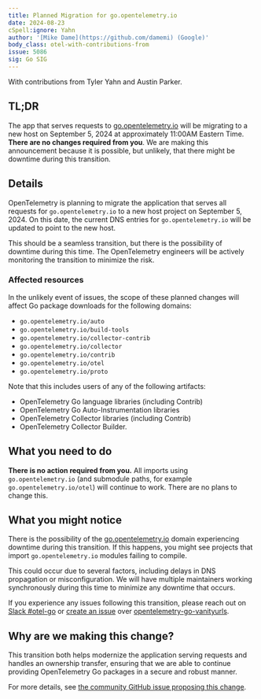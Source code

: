 ```yaml
---
title: Planned Migration for go.opentelemetry.io
date: 2024-08-23
cSpell:ignore: Yahn
author: '[Mike Dame](https://github.com/damemi) (Google)'
body_class: otel-with-contributions-from
issue: 5086
sig: Go SIG
---
```


With contributions from Tyler Yahn and Austin Parker.

## TL;DR

The app that serves requests to [go.opentelemetry.io] will be migrating to a new
host on September 5, 2024 at approximately 11:00AM Eastern Time. **There are no
changes required from you**. We are making this announcement because it is
possible, but unlikely, that there might be downtime during this transition.

## Details

OpenTelemetry is planning to migrate the application that serves all requests
for `go.opentelemetry.io` to a new host project on September 5, 2024. On this
date, the current DNS entries for `go.opentelemetry.io` will be updated to point
to the new host.

This should be a seamless transition, but there is the possibility of downtime
during this time. The OpenTelemetry engineers will be actively monitoring the
transition to minimize the risk.

### Affected resources

In the unlikely event of issues, the scope of these planned changes will affect
Go package downloads for the following domains:

- `go.opentelemetry.io/auto`
- `go.opentelemetry.io/build-tools`
- `go.opentelemetry.io/collector-contrib`
- `go.opentelemetry.io/collector`
- `go.opentelemetry.io/contrib`
- `go.opentelemetry.io/otel`
- `go.opentelemetry.io/proto`

Note that this includes users of any of the following artifacts:

- OpenTelemetry Go language libraries (including Contrib)
- OpenTelemetry Go Auto-Instrumentation libraries
- OpenTelemetry Collector libraries (including Contrib)
- OpenTelemetry Collector Builder.

## What you need to do

**There is no action required from you.** All imports using
`go.opentelemetry.io` (and submodule paths, for example
`go.opentelemetry.io/otel`) will continue to work. There are no plans to change
this.

## What you might notice

There is the possibility of the [go.opentelemetry.io] domain experiencing
downtime during this transition. If this happens, you might see projects that
import `go.opentelemetry.io` modules failing to compile.

This could occur due to several factors, including delays in DNS propagation or
misconfiguration. We will have multiple maintainers working synchronously during
this time to minimize any downtime that occurs.

If you experience any issues following this transition, please reach out on
[Slack #otel-go](https://cloud-native.slack.com/archives/C01NPAXACKT) or
[create an issue](https://github.com/open-telemetry/opentelemetry-go-vanityurls/issues/new)
over
[opentelemetry-go-vanityurls](https://github.com/open-telemetry/opentelemetry-go-vanityurls).

## Why are we making this change?

This transition both helps modernize the application serving requests and
handles an ownership transfer, ensuring that we are able to continue providing
OpenTelemetry Go packages in a secure and robust manner.

For more details, see
[the community GitHub issue proposing this change](https://github.com/open-telemetry/community/issues/2260).

[go.opentelemetry.io]: https://go.opentelemetry.io
